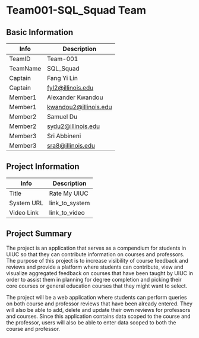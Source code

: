 # Team001-SQL_Squad Team

## Basic Information

|   Info      |        Description     |
| ----------- | ---------------------- |
| TeamID      |         Team-001       |
| TeamName    |        SQL_Squad       |
| Captain     |       Fang Yi Lin      |
| Captain     |    fyl2@illinois.edu   |
| Member1     |    Alexander Kwandou   |
| Member1     |  kwandou2@illinois.edu |
| Member2     |       Samuel Du        |   
| Member2     |    sydu2@illinois.edu  |
| Member3     |      Sri Abbineni      |
| Member3     |    sra8@illinois.edu   |

## Project Information

|   Info      |        Description     |
| ----------- | ---------------------- |
|  Title      |       Rate My UIUC     |
| System URL  |      link_to_system    |
| Video Link  |      link_to_video     |

## Project Summary
The project is an application that serves as a compendium for students in UIUC so that they can contribute information on courses and professors. The purpose of this project is to increase visibility of course feedback and reviews and provide a platform where students can contribute, view and visualize aggregated feedback on courses that have been taught by UIUC in order to assist them in planning for degree completion and picking their core courses or general education courses that they might want to select.

The project will be a web application where students can perform queries on both course and professor reviews that have been already entered. They will also be able to add, delete and update their own reviews for professors and courses. Since this application contains data scoped to the course and the professor, users will also be able to enter data scoped to both the course and professor.
